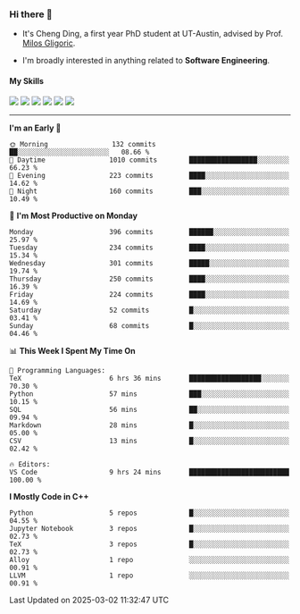### Hi there 👋

* It's Cheng Ding, a first year PhD student at UT-Austin, advised by Prof. [Milos Gligoric](https://users.ece.utexas.edu/~gligoric/).

* I'm broadly interested in anything related to **Software Engineering**.

#### My Skills

![](https://img.shields.io/badge/C++-65318e?logo=cplusplus&logoColor=fff)
![](https://img.shields.io/badge/Python-3e74a2?logo=python&logoColor=fff)
![](https://img.shields.io/badge/C-5654a2?logo=c&logoColor=fff)
![](https://img.shields.io/badge/Go-00aaff?logo=go&logoColor=fff)
![](https://img.shields.io/badge/Docker-0088ff?logo=docker&logoColor=fff)
![](https://img.shields.io/badge/Apache-D22128?logo=apache&logoColor=fff)

---
<!--START_SECTION:waka-->
**I'm an Early 🐤** 

```text
🌞 Morning                132 commits         ██░░░░░░░░░░░░░░░░░░░░░░░   08.66 % 
🌆 Daytime                1010 commits        █████████████████░░░░░░░░   66.23 % 
🌃 Evening                223 commits         ████░░░░░░░░░░░░░░░░░░░░░   14.62 % 
🌙 Night                  160 commits         ███░░░░░░░░░░░░░░░░░░░░░░   10.49 % 
```
📅 **I'm Most Productive on Monday** 

```text
Monday                   396 commits         ██████░░░░░░░░░░░░░░░░░░░   25.97 % 
Tuesday                  234 commits         ████░░░░░░░░░░░░░░░░░░░░░   15.34 % 
Wednesday                301 commits         █████░░░░░░░░░░░░░░░░░░░░   19.74 % 
Thursday                 250 commits         ████░░░░░░░░░░░░░░░░░░░░░   16.39 % 
Friday                   224 commits         ████░░░░░░░░░░░░░░░░░░░░░   14.69 % 
Saturday                 52 commits          █░░░░░░░░░░░░░░░░░░░░░░░░   03.41 % 
Sunday                   68 commits          █░░░░░░░░░░░░░░░░░░░░░░░░   04.46 % 
```


📊 **This Week I Spent My Time On** 

```text
💬 Programming Languages: 
TeX                      6 hrs 36 mins       ██████████████████░░░░░░░   70.30 % 
Python                   57 mins             ███░░░░░░░░░░░░░░░░░░░░░░   10.15 % 
SQL                      56 mins             ██░░░░░░░░░░░░░░░░░░░░░░░   09.94 % 
Markdown                 28 mins             █░░░░░░░░░░░░░░░░░░░░░░░░   05.00 % 
CSV                      13 mins             █░░░░░░░░░░░░░░░░░░░░░░░░   02.42 % 

🔥 Editors: 
VS Code                  9 hrs 24 mins       █████████████████████████   100.00 % 
```

**I Mostly Code in C++** 

```text
Python                   5 repos             █░░░░░░░░░░░░░░░░░░░░░░░░   04.55 % 
Jupyter Notebook         3 repos             █░░░░░░░░░░░░░░░░░░░░░░░░   02.73 % 
TeX                      3 repos             █░░░░░░░░░░░░░░░░░░░░░░░░   02.73 % 
Alloy                    1 repo              ░░░░░░░░░░░░░░░░░░░░░░░░░   00.91 % 
LLVM                     1 repo              ░░░░░░░░░░░░░░░░░░░░░░░░░   00.91 % 
```




 Last Updated on 2025-03-02 11:32:47 UTC
<!--END_SECTION:waka-->
